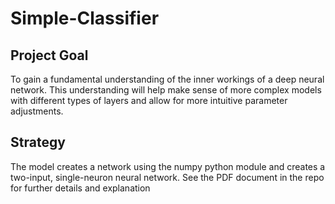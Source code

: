 # Simple-Classifier
## Project Goal
To gain a fundamental understanding of the inner workings of a deep neural network. This understanding will help make sense of more complex models with different types of layers and allow for more intuitive parameter adjustments.

## Strategy
The model creates a network using the numpy python module and creates a two-input, single-neuron neural network. See the PDF document in the repo for further details and explanation
